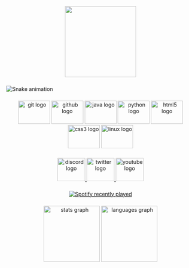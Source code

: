 <div align="center">
  <img height="190" src="https://camo.githubusercontent.com/e2e3940969a45f9a09942babd34781c1284a33c6aafa1799b970eec382552303/68747470733a2f2f692e70696e696d672e636f6d2f6f726967696e616c732f61382f38622f65392f61383862653966376465623930633365313737396239666434313465613864622e676966"  />
</div>

###

<img href="https://raw.githubusercontent.com/joeecodes/joeecodes/blob/output/snake.svg" alt="Snake animation" />

###

<div align="center">
  <img src="https://cdn.jsdelivr.net/gh/devicons/devicon/icons/git/git-plain-wordmark.svg" height="62" width="85" alt="git logo"  />
  <img src="https://cdn.jsdelivr.net/gh/devicons/devicon/icons/github/github-original.svg" height="62" width="85" alt="github logo"  />
  <img src="https://cdn.jsdelivr.net/gh/devicons/devicon/icons/java/java-original.svg" height="62" width="85" alt="java logo"  />
  <img src="https://cdn.jsdelivr.net/gh/devicons/devicon/icons/python/python-original-wordmark.svg" height="62" width="85" alt="python logo"  />
  <img src="https://cdn.jsdelivr.net/gh/devicons/devicon/icons/html5/html5-plain-wordmark.svg" height="62" width="85" alt="html5 logo"  />
  <img src="https://cdn.jsdelivr.net/gh/devicons/devicon/icons/css3/css3-plain-wordmark.svg" height="62" width="85" alt="css3 logo"  />
  <img src="https://cdn.jsdelivr.net/gh/devicons/devicon/icons/linux/linux-original.svg" height="62" width="85" alt="linux logo"  />
</div>

###

<div align="center">
  <a href="https://discord.negative.games" target="_blank">
    <img src="https://raw.githubusercontent.com/maurodesouza/profile-readme-generator/master/src/assets/icons/social/discord/default.svg" width="74" height="62" alt="discord logo"  />
  </a>
  <a href="https://twitter.com/joehosten_" target="_blank">
    <img src="https://raw.githubusercontent.com/maurodesouza/profile-readme-generator/master/src/assets/icons/social/twitter/default.svg" width="74" height="62" alt="twitter logo"  />
  </a>
  <a href="https://www.youtube.com/channel/UCCzMit1te-vBm05toONU_DA" target="_blank">
    <img src="https://raw.githubusercontent.com/maurodesouza/profile-readme-generator/master/src/assets/icons/social/youtube/default.svg" width="74" height="62" alt="youtube logo"  />
  </a>
</div>

###

<div align="center">
  <a href="https://open.spotify.com/user/yyjto5vba4dqwzg3e38042e1s">
    <img src="https://spotify-recently-played-readme.vercel.app/api?user=yyjto5vba4dqwzg3e38042e1s&count=3" alt="Spotify recently played"  />
  </a>
</div>

###

<div align="center">
  <img src="https://github-readme-stats.vercel.app/api?hide_title=true&hide_rank=false&show_icons=true&include_all_commits=true&count_private=true&disable_animations=false&theme=dark&locale=en&hide_border=true&username=joeecodes" height="150" alt="stats graph"  />
  <img src="https://github-readme-stats.vercel.app/api/top-langs?locale=en&hide_title=true&layout=compact&card_width=320&langs_count=12&theme=dark&hide_border=true&username=joeecodes" height="150" alt="languages graph"  />
</div>

###

